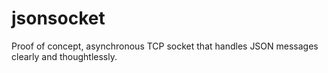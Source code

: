 # jsonsocket

Proof of concept, asynchronous TCP socket that handles JSON messages clearly and thoughtlessly.
